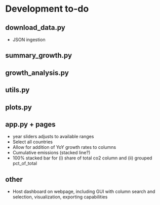 # Development to-do

## download_data.py
- JSON ingestion

## summary_growth.py

## growth_analysis.py

## utils.py

## plots.py

## app.py + pages
- year sliders adjusts to available ranges
- Select all countries
- Allow for addition of YoY growth rates to columns
- Cumulative emissions (stacked line?)
- 100% stacked bar for (i) share of total co2 column and (ii) grouped pct_of_total


## other
- Host dashboard on webpage, including GUI with column search and selection, visualization, exporting capabilities
